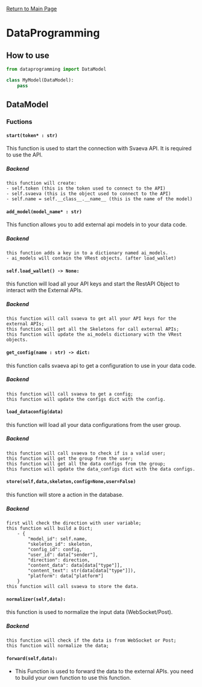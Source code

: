 [Return to Main Page](../../../../README.md)

# DataProgramming

## How to use
```python
from dataprogramming import DataModel

class MyModel(DataModel):
    pass
```

## DataModel

### Fuctions

#### `start(token* : str)`
This function is used to start the connection with Svaeva API. It is required to use the API.

##### Backend
```
this function will create:
- self.token (this is the token used to connect to the API)
- self.svaeva (this is the object used to connect to the API)
- self.name = self.__class__.__name__ (this is the name of the model)
```

#### `add_model(model_name* : str)`
This function allows you to add external api models in to your data code.

##### Backend
```
this function adds a key in to a dictionary named ai_models.
- ai_models will contain the VRest objects. (after load_wallet)
```

#### `self.load_wallet() -> None:`
this function will load all your API keys and start the RestAPI Object to interact with the External APIs.

##### Backend
```
this function will call svaeva to get all your API keys for the external APIs;
this function will get all the Skeletons for call external APIs;
this function will update the ai_models dictionary with the VRest objects.
```

#### `get_config(name : str) -> dict:`

this function calls svaeva api to get a configuration to use in your data code.

##### Backend
```
this function will call svaeva to get a config;
this function will update the configs dict with the config.
```

#### `load_dataconfig(data)`
this function will load all your data configurations from the user group.

##### Backend
```
this function will call svaeva to check if is a valid user;
this function will get the group from the user;
this function will get all the data configs from the group;
this function will update the data_configs dict with the data configs.
```

#### `store(self,data,skeleton,config=None,user=False)`
this function will store a action in the database.

##### Backend
```
first will check the direction with user variable; 
this function will build a Dict;
    - {
        "model_id": self.name,
        "skeleton_id": skeleton,
        "config_id": config,
        "user_id": data["sender"],
        "direction": direction,
        "content_data": data[data["type"]],
        "content_text": str(data[data["type"]]),
        "platform": data["platform"]
    }
this function will call svaeva to store the data.
```

#### `normalizer(self,data):`
this function is used to normalize the input data (WebSocket/Post).

##### Backend
```
this function will check if the data is from WebSocket or Post;
this function will normalize the data;
```

#### `forward(self,data):` 
* This Function is used to forward the data to the external APIs.
you need to build your own function to use this function.
